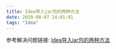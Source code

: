 ```yaml
---
title: Idea导入jar包的两种方法
date: 2020-08-07 14:01:01
tags: "Idea"
---
```

参考解决问题链接:
[Idea导入jar包的两种方法](https://blog.csdn.net/Golden_soft/article/details/80952243)